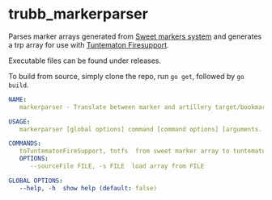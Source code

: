 # trubb_markerparser

Parses marker arrays generated from [Sweet markers system](https://steamcommunity.com/sharedfiles/filedetails/?id=324952672) and generates a trp array for use with [Tuntematon Firesupport](https://github.com/tuntematonjr/Tun-Firesupport).

Executable files can be found under releases.

To build from source, simply clone the repo, run `go get`, followed by `go build`.

```yaml
NAME:
   markerparser - Translate between marker and artillery target/bookmark arrays

USAGE:
   markerparser [global options] command [command options] [arguments...]

COMMANDS:
   toTuntematonFireSupport, totfs  from sweet marker array to tuntematon firesupport trps
   OPTIONS:
      --sourceFile FILE, -s FILE  load array from FILE

GLOBAL OPTIONS:
   --help, -h  show help (default: false)
```
